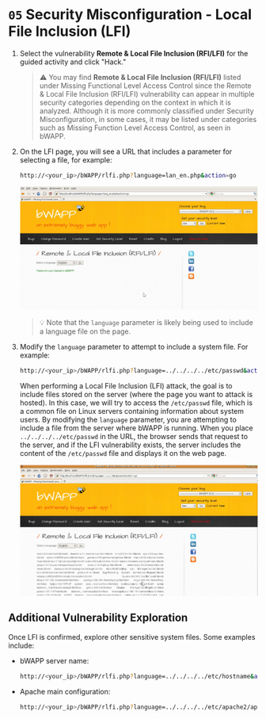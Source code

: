 # `05` Security Misconfiguration - Local File Inclusion (LFI)

1. Select the vulnerability **Remote & Local File Inclusion (RFI/LFI)** for the guided activity and click "Hack."

    > ⚠ You may find **Remote & Local File Inclusion (RFI/LFI)** listed under Missing Functional Level Access Control since the Remote & Local File Inclusion (RFI/LFI) vulnerability can appear in multiple security categories depending on the context in which it is analyzed. Although it is more commonly classified under Security Misconfiguration, in some cases, it may be listed under categories such as Missing Function Level Access Control, as seen in bWAPP.

2. On the LFI page, you will see a URL that includes a parameter for selecting a file, for example:

    ```bash
    http://<your_ip>/bWAPP/rlfi.php?language=lan_en.php&action=go
    ```

    ![image 1](../../.learn/assets/home-hack.png)

    > 💡 Note that the `language` parameter is likely being used to include a language file on the page.

3. Modify the `language` parameter to attempt to include a system file. For example:

    ```bash
    http://<your_ip>/bWAPP/rlfi.php?language=../../../../etc/passwd&action=go
    ```

    When performing a Local File Inclusion (LFI) attack, the goal is to include files stored on the server (where the page you want to attack is hosted). In this case, we will try to access the `/etc/passwd` file, which is a common file on Linux servers containing information about system users. By modifying the `language` parameter, you are attempting to include a file from the server where bWAPP is running. When you place `../../../../etc/passwd` in the URL, the browser sends that request to the server, and if the LFI vulnerability exists, the server includes the content of the `/etc/passwd` file and displays it on the web page.

    ![image 2](../../.learn/assets/passwd-access-vulnerability.png)

## Additional Vulnerability Exploration

Once LFI is confirmed, explore other sensitive system files. Some examples include:

- bWAPP server name:

    ```bash
    http://<your_ip>/bWAPP/rlfi.php?language=../../../../etc/hostname&action=go
    ```

- Apache main configuration:

    ```bash
    http://<your_ip>/bWAPP/rlfi.php?language=../../../../etc/apache2/apache2.conf&action=go
    ```
